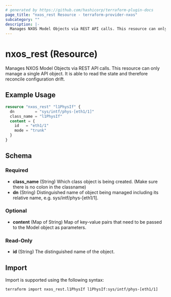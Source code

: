 ```yaml
---
# generated by https://github.com/hashicorp/terraform-plugin-docs
page_title: "nxos_rest Resource - terraform-provider-nxos"
subcategory: ""
description: |-
  Manages NXOS Model Objects via REST API calls. This resource can only manage a single API object. It is able to read the state and therefore reconcile configuration drift.
---
```


# nxos_rest (Resource)

Manages NXOS Model Objects via REST API calls. This resource can only manage a single API object. It is able to read the state and therefore reconcile configuration drift.

## Example Usage

```terraform
resource "nxos_rest" "l1PhysIf" {
  dn         = "sys/intf/phys-[eth1/1]"
  class_name = "l1PhysIf"
  content = {
    id   = "eth1/1"
    mode = "trunk"
  }
}
```

<!-- schema generated by tfplugindocs -->
## Schema

### Required

- **class_name** (String) Which class object is being created. (Make sure there is no colon in the classname)
- **dn** (String) Distinguished name of object being managed including its relative name, e.g. sys/intf/phys-[eth1/1].

### Optional

- **content** (Map of String) Map of key-value pairs that need to be passed to the Model object as parameters.

### Read-Only

- **id** (String) The distinguished name of the object.

## Import

Import is supported using the following syntax:

```shell
terraform import nxos_rest.l1PhysIf l1PhysIf:sys/intf/phys-[eth1/1]
```
